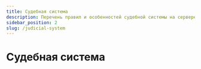 ```yaml
---
title: Судебная система
description: Перечень правил и особенностей судебной системы на сервере HardShard.
sidebar_position: 2
slug: /judicial-system
---
```


# Судебная система